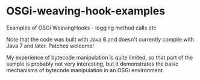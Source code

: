 OSGi-weaving-hook-examples
==========================

Examples of OSGi WeavingHooks - logging method calls etc

Note that the code was built with Java 6 and doesn't currently compile with Java 7 and later. Patches welcome!

My experience of bytecode manipulation is quite limited, so that part of the sample is probably not very interesting, but it demonstrates the basic mechanisms of bytecode manipulation in an OSGi environment.

